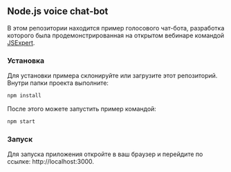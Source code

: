 ## Node.js voice chat-bot

В этом репозитории находится пример голосового чат-бота, разработка которого была продемонстрированная на открытом вебинаре командой [JSExpert](https://www.jsexpert.net/).

### Установка

Для установки примера склонируйте или загрузите этот репозиторий.
Внутри папки проекта выполните:

```bash
npm install
```

После этого можете запустить пример командой:

```bash
npm start
```

### Запуск

Для запуска приложения откройте в ваш браузер и перейдите по ссылке: http://localhost:3000.

